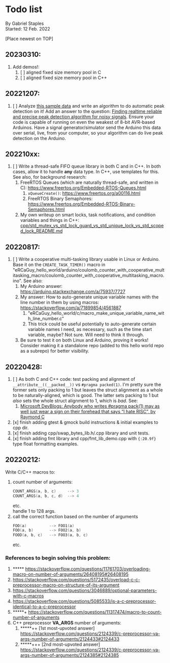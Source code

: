 
# Todo list

By Gabriel Staples  
Started: 12 Feb. 2022


[Place newest on TOP]


## 20230310:
1. Add demos!:
    1. [ ] aligned fixed size memory pool in C
    1. [ ] aligned fixed size memory pool in C++


## 20221207:
1. [ ]  Analyze [this sample data](https://github.com/Atores1/exampleData) and write an algorithm to do automatic peak detection on it! Add an answer to the question: [Finding realtime reliable and precise peak detection algorithm for noisy signals](https://stackoverflow.com/q/74679201/4561887). Ensure your code is capable of running on even the weakest of 8-bit AVR-based Arduinos. Have a signal generator/simulator send the Arduino this data over serial, live, from your computer, so your algorithm can do live peak detection on the Arduino.


## 202210xx:
1. [ ] Write a thread-safe FIFO queue library in both C and in C++. In both cases, allow it to handle **any** data type. In C++, use templates for this. See also, for background research:
    1. FreeRTOS Queues (which are naturally thread-safe, and written in C): https://www.freertos.org/Embedded-RTOS-Queues.html
        1. `xQueueCreate()`: https://www.freertos.org/a00116.html
        1. FreeRTOS Binary Semaphores: https://www.freertos.org/Embedded-RTOS-Binary-Semaphores.html
    1. My own writeup on smart locks, task notifications, and condition variables and things in C++: [cpp/std_mutex_vs_std_lock_guard_vs_std_unique_lock_vs_std_scoped_lock_README.md](cpp/std_mutex_vs_std_lock_guard_vs_std_unique_lock_vs_std_scoped_lock_README.md)


## 20220817:
1. [ ] Write a cooperative multi-tasking library usable in Linux or Arduino. Base it on the `CREATE_TASK_TIMER()` macro in "eRCaGuy_hello_world/arduino/coulomb_counter_with_cooperative_multitasking_macro/coulomb_counter_with_cooperative_multitasking_macro.ino". See also:
    1. My Arduino answer: https://arduino.stackexchange.com/a/75937/7727
    1. My answer: How to auto-generate unique variable names with the line number in them by using macros: https://stackoverflow.com/a/71899854/4561887
        1. "eRCaGuy_hello_world/c/macro_make_unique_variable_name_with_line_number.c"
        1. This trick could be useful potentially to auto-generate certain variable names I need, as necessary, such as the time start variable, maybe? Not sure. Will need to think it through.
    1. Be sure to test it on both Linux and Arduino, proving it works! Consider making it a standalone repo (added to this hello world repo as a subrepo) for better visibility.


## 20220428:
1. [ ] As both C and C++ code: test packing and alignment of `__attribute__((__packed__))` vs `#pragma packed(1)`. I'm pretty sure the former sets only packing to 1 but leaves the struct alignment as a whole to be naturally-aligned, which is good. The latter sets packing to 1 but _also_ sets the whole struct alignment to 1, which is _bad_. See: 
    1. [Microsoft DevBlogs: Anybody who writes #pragma pack(1) may as well just wear a sign on their forehead that says “I hate RISC”, by Raymond C](https://devblogs.microsoft.com/oldnewthing/20200103-00/?p=103290)
1. [x] finish adding gtest & gmock build instructions & initial examples to cpp dir.
1. [x] finish adding cpp/swap_bytes_lib.h/.cpp library and unit tests.
1. [x] finish adding fmt library and cpp/fmt_lib_demo.cpp with `{:20.9f}` type float formatting examples.


## 20220212:

Write C/C++ macros to:
1. count number of arguments:
    ```cpp
    COUNT_ARGS(a, b, c)     --> 3
    COUNT_ARGS(a, b, c, d)  --> 4
    ```
    etc.  
    handle 1 to 128 args.  
2. call the correct function based on the number of arguments
    ```cpp
    FOO(a)          --> FOO1(a)
    FOO(a, b)       --> FOO2(a, b)
    FOOD(a, b, c)   --> FOO3(a, b, c)
    ```
    etc.

### References to begin solving this problem:
1. ***** https://stackoverflow.com/questions/11761703/overloading-macro-on-number-of-arguments/26408195#26408195
1. https://stackoverflow.com/questions/5172435/overload-c-c-preprocessor-macro-on-structure-of-its-argument
1. https://stackoverflow.com/questions/3046889/optional-parameters-with-c-macros
1. https://stackoverflow.com/questions/5085533/is-a-c-preprocessor-identical-to-a-c-preprocessor
1. *****+ https://stackoverflow.com/questions/11317474/macro-to-count-number-of-arguments
1. C++ preprocessor __VA_ARGS__ number of arguments:
    1. *****++ [1st most-upvoted answer] https://stackoverflow.com/questions/2124339/c-preprocessor-va-args-number-of-arguments/2124433#2124433
    1. *****+++ [2nd most-upvoted answer] https://stackoverflow.com/questions/2124339/c-preprocessor-va-args-number-of-arguments/2124385#2124385
